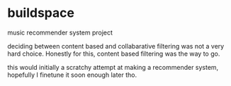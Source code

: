 # buildspace
music recommender system project

deciding between content based and collabarative filtering was not a very hard choice. Honestly 
for this, content based filtering was the way to go.


this would initially a scratchy attempt at making a recommender system, hopefully I finetune it soon enough later tho.
